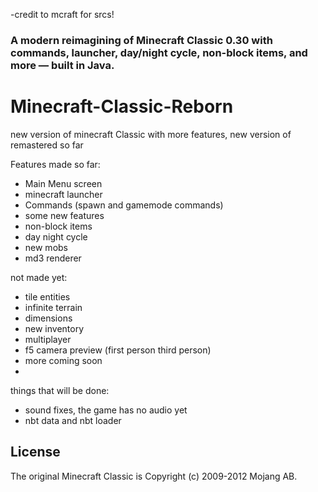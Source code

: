-credit to mcraft for srcs!
### A modern reimagining of Minecraft Classic 0.30 with commands, launcher, day/night cycle, non-block items, and more — built in Java.
# Minecraft-Classic-Reborn
new version of minecraft Classic with more features, new version of remastered so far


 Features made so far:
 - Main Menu screen
 - minecraft launcher
 - Commands (spawn and gamemode commands)
 - some new features
 - non-block items
 - day night cycle
 - new mobs
 - md3 renderer

 not made yet:
 - tile entities
 - infinite terrain
 - dimensions
 - new inventory
 - multiplayer
 - f5 camera preview (first person third person)
 - more coming soon
 -    
 things that will be done:
- sound fixes, the game has no audio yet
- nbt data and nbt loader

## License
The original Minecraft Classic is Copyright (c) 2009-2012 Mojang AB. 
